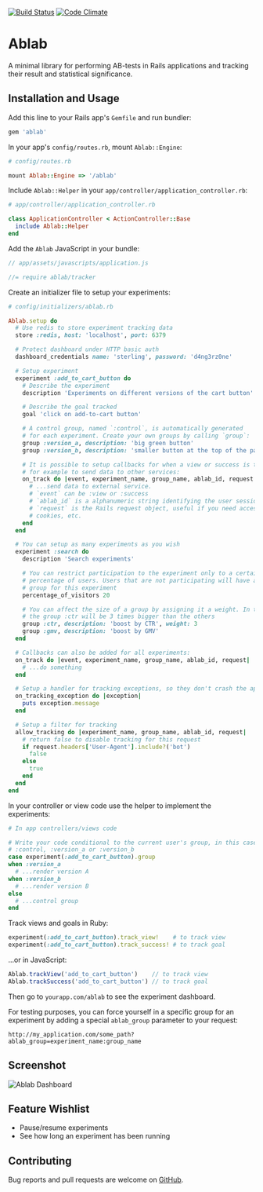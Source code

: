 [![Build Status](https://travis-ci.org/lucaong/ablab.svg?branch=master)](https://travis-ci.org/lucaong/ablab)
[![Code Climate](https://codeclimate.com/github/lucaong/ablab/badges/gpa.svg)](https://codeclimate.com/github/lucaong/ablab)

# Ablab

A minimal library for performing AB-tests in Rails applications and tracking
their result and statistical significance.


## Installation and Usage

Add this line to your Rails app's `Gemfile` and run bundler:

```ruby
gem 'ablab'
```

In your app's `config/routes.rb`, mount `Ablab::Engine`:

```ruby
# config/routes.rb

mount Ablab::Engine => '/ablab'
```

Include `Ablab::Helper` in your `app/controller/application_controller.rb`:

```ruby
# app/controller/application_controller.rb

class ApplicationController < ActionController::Base
  include Ablab::Helper
end
```

Add the `Ablab` JavaScript in your bundle:

```javascript
// app/assets/javascripts/application.js

//= require ablab/tracker
```

Create an initializer file to setup your experiments:

```ruby
# config/initializers/ablab.rb

Ablab.setup do
  # Use redis to store experiment tracking data
  store :redis, host: 'localhost', port: 6379

  # Protect dashboard under HTTP basic auth
  dashboard_credentials name: 'sterling', password: 'd4ng3rz0ne'

  # Setup experiment
  experiment :add_to_cart_button do
    # Describe the experiment
    description 'Experiments on different versions of the cart button'

    # Describe the goal tracked
    goal 'click on add-to-cart button'

    # A control group, named `:control`, is automatically generated
    # for each experiment. Create your own groups by calling `group`:
    group :version_a, description: 'big green button'
    group :version_b, description: 'smaller button at the top of the page'

    # It is possible to setup callbacks for when a view or success is tracked,
    # for example to send data to other services:
    on_track do |event, experiment_name, group_name, ablab_id, request|
      # ...send data to external service.
      # `event` can be :view or :success
      # `ablab_id` is a alphanumeric string identifying the user session
      # `request` is the Rails request object, useful if you need access to
      # cookies, etc.
    end
  end

  # You can setup as many experiments as you wish
  experiment :search do
    description 'Search experiments'

    # You can restrict participation to the experiment only to a certain
    # percentage of users. Users that are not participating will have a nil
    # group for this experiment
    percentage_of_visitors 20

    # You can affect the size of a group by assigning it a weight. In this case
    # the group :ctr will be 3 times bigger than the others
    group :ctr, description: 'boost by CTR', weight: 3
    group :gmv, description: 'boost by GMV'
  end

  # Callbacks can also be added for all experiments:
  on_track do |event, experiment_name, group_name, ablab_id, request|
    # ...do something
  end

  # Setup a handler for tracking exceptions, so they don't crash the app
  on_tracking_exception do |exception|
    puts exception.message
  end

  # Setup a filter for tracking
  allow_tracking do |experiment_name, group_name, ablab_id, request|
    # return false to disable tracking for this request
    if request.headers['User-Agent'].include?('bot')
      false
    else
      true
    end
  end
end
```

In your controller or view code use the helper to implement the experiments:

```ruby
# In app controllers/views code

# Write your code conditional to the current user's group, in this case
# :control, :version_a or :version_b
case experiment(:add_to_cart_button).group
when :version_a
  # ...render version A
when :version_b
  # ...render version B
else
  # ...control group
end
```

Track views and goals in Ruby:

```ruby
experiment(:add_to_cart_button).track_view!    # to track view
experiment(:add_to_cart_button).track_success! # to track goal
```

...or in JavaScript:

```javascript
Ablab.trackView('add_to_cart_button')    // to track view
Ablab.trackSuccess('add_to_cart_button') // to track goal
```

Then go to `yourapp.com/ablab` to see the experiment dashboard.

For testing purposes, you can force yourself in a specific group for an
experiment by adding a special `ablab_group` parameter to your request:

```
http://my_application.com/some_path?ablab_group=experiment_name:group_name
```


## Screenshot

![Ablab Dashboard](https://raw.githubusercontent.com/lucaong/ablab/master/dashboard.png)


## Feature Wishlist

  - Pause/resume experiments
  - See how long an experiment has been running


## Contributing

Bug reports and pull requests are welcome on [GitHub](https://github.com/lucaong/ablab).
